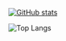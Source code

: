 [![GitHub stats](https://github-readme-stats.vercel.app/api?username=chujieyang&show_icons=true&theme=transparent)](https://github.com/chujieyang/github-readme-stats)

![Top Langs](https://github-readme-stats.vercel.app/api/top-langs/?username=chujieyang&layout=compact)
